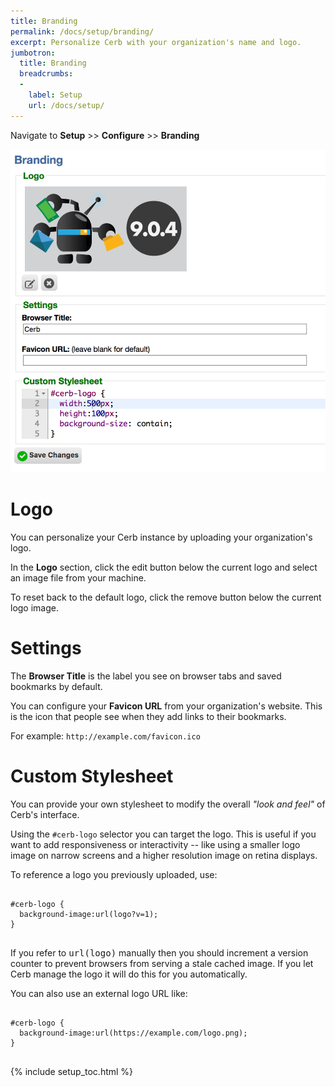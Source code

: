 ```yaml
---
title: Branding
permalink: /docs/setup/branding/
excerpt: Personalize Cerb with your organization's name and logo.
jumbotron:
  title: Branding
  breadcrumbs:
  - 
    label: Setup
    url: /docs/setup/
---
```


Navigate to **Setup** >> **Configure** >> **Branding**

<div class="cerb-screenshot">
<img src="/assets/images/docs/setup/branding.png" class="screenshot">
</div>

# Logo

You can personalize your Cerb instance by uploading your organization's logo.

In the **Logo** section, click the edit button below the current logo and select an image file from your machine.

To reset back to the default logo, click the remove button below the current logo image.

# Settings

The **Browser Title** is the label you see on browser tabs and saved bookmarks by default.

You can configure your **Favicon URL** from your organization's website. This is the icon that people see when they add links to their bookmarks. 

For example: `http://example.com/favicon.ico`

# Custom Stylesheet

You can provide your own stylesheet to modify the overall _"look and feel"_ of Cerb's interface.

Using the `#cerb-logo` selector you can target the logo. This is useful if you want to add responsiveness or interactivity -- like using a smaller logo image on narrow screens and a higher resolution image on retina displays.

To reference a logo you previously uploaded, use:

<pre>
<code class="language-css">
#cerb-logo {
  background-image:url(logo?v=1);
}
</code>
</pre>

<div class="cerb-box note">
<p>If you refer to <tt>url(logo)</tt> manually then you should increment a version counter to prevent browsers from serving a stale cached image. If you let Cerb manage the logo it will do this for you automatically.</p>
</div>

You can also use an external logo URL like:

<pre>
<code class="language-css">
#cerb-logo {
  background-image:url(https://example.com/logo.png);
}
</code>
</pre>

{% include setup_toc.html %}